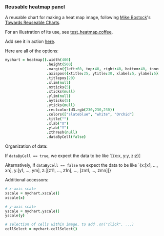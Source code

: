 ### Reusable heatmap panel

A reusable chart for making a heat map image,
following
[Mike Bostock](http://bost.ocks.org/mike)'s
[Towards Reuseable Charts](http://bost.ocks.org/mike/chart/).

For an illustration of its use, see [test_heatmap.coffee](https://github.com/kbroman/qtlcharts/blob/master/inst/panels/heatmap/test/test_heatmap.coffee).

Add see it in action
[here](http://www.biostat.wisc.edu/~kbroman/D3/panels/heatmap/test).

Here are all of the options:

```coffeescript
mychart = heatmap().width(400)                                              # internal width of chart
                   .height(500)                                             # internal height
                   .margin({left:60, top:40, right:40, bottom:40, inner:5}) # margins
                   .axispos({xtitle:25, ytitle:30, xlabel:5, ylabel:5})     # spacing for axis titles and labels
                   .titlepos(20)                                            # spacing for panel title
                   .xlim(null)                                              # x-axis limits
                   .nxticks(5)                                              # no. x-axis ticks
                   .xticks(null)                                            # locations of x-axis ticks
                   .ylim(null)                                              # y-axis limits
                   .nyticks(5)                                              # no. y-axis ticks
                   .yticks(null)                                            # locations of y-axis ticks
                   .rectcolor(d3.rgb(230,230,230))                          # background rectangle color
                   .colors(["slateblue", "white", "Orchid"]                 # colors
                   .title("")                                               # panel title
                   .xlab("X")                                               # x-axis label
                   .ylab("Y")                                               # y-axis label
                   .zthresh(null)                                           # cells below this are not plotted
                   .dataByCell(false)                                       # is data organized by cell?
```

Organization of data:

  If `dataByCell == true`, we expect the data to be like `[{x:x, y:y, z:z}]

  Alternatively, if `dataByCell == false` we expect the data to be
  like `{x:[x1, ..., xn], y:[y1, ..., ym], z:[[z11, ..., z1n], ...,
  [zm1, ..., zmn]]}

Additional accessors:

```coffeescript
# x-axis scale
xscale = mychart.xscale()
xscale(x)

# y-axis scale
yscale = mychart.yscale()
yscale(y)

# selection of cells within image, to add .on("click", ...)
cellSelect = mychart.cellSelect()
```
